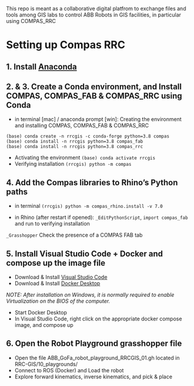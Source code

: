 This repo is meant as a collaborative digital platfrom to exchange files and tools among GIS labs to control ABB Robots in GIS facilities, in particular using COMPAS_RRC

# Setting up Compas RRC

## 1. Install [Anaconda](https://www.anaconda.com/products/distribution#Downloads)

## 2. & 3. Create a Conda environment, and Install COMPAS, COMPAS_FAB & COMPAS_RRC using Conda

+ in terminal [mac] / anaconda prompt [win]:
Creating the environment and installing COMPAS, COMPAS_FAB & COMPAS_RRC
```(base) conda config --add channels conda-forge
(base) conda create -n rrcgis -c conda-forge python=3.8 compas
(base) conda install -n rrcgis python=3.8 compas_fab
(base) conda install -n rrcgis python=3.8 compas_rrc
```
+ Activating the environment
`(base) conda activate rrcgis`
+ Verifying installation
`(rrcgis) python -m compas`


## 4. Add the Compas libraries to Rhino’s Python paths

+ in terminal `(rrcgis) python -m compas_rhino.install -v 7.0`

+ in Rhino (after restart if opened): 
`_EditPythonScript`, `import compas_fab` and run to verifying installation 

`_Grasshopper` Check the presence of a COMPAS FAB tab


## 5. Install Visual Studio Code + Docker and compose up the image file

+ Download & Install [Visual Studio Code](https://code.visualstudio.com/)
+ Download & Install [Docker Desktop](https://www.docker.com/products/docker-desktop)

*NOTE: After installation on Windows, it is normally required to enable Virtualization on the BIOS of the computer.*

+ Start Docker Desktop
+ In Visual Studio Code, right click on the appropriate docker compose image, and compose up

## 6. Open the Robot Playground grasshopper file

+ Open the file ABB_GoFa_robot_playground_RRCGIS_01.gh located in RRC-GIS/10_playgrounds/
+ Connect to ROS (Docker) and Load the robot
+ Explore forward kinematics, inverse kinematics, and pick & place

